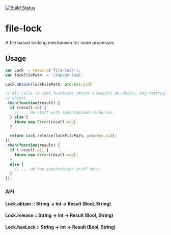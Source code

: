 [![Build Status](https://travis-ci.org/scull7/file-lock.svg)](https://travis-ci.org/scull7/file-lock)

# file-lock
A file based locking mechanism for node processes

## Usage

```javascript
var Lock  = require('file-lock');
var lockFilePath  = '/tmp/my-lock'

Lock.obtain(lockFilePath, process.pid)

// All calls to lock functions return a Result( ok:<bool>, msg:<string> )
// object.
.then(function(result) {
  if (result.ok) {
    // ... do stuff with synchronized resources.
  } else {
    throw new Error(result.msg);
  }

  return Lock.release(lockFilePath, process.pid);
})
.then(function(result) {
  if (!result.ok) {
    throw new Error(result.msg);
  }
  else {
    // ... do non-synchronized stuff here.
  }
});
```

### API

#### Lock.obtain :: String -> Int -> Result (Bool, String)

#### Lock.release :: String -> Int -> Result (Bool, String)

#### Lock.hasLock :: String -> Int -> Result (Bool, String)
